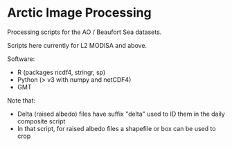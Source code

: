 # Arctic Image Processing

Processing scripts for the AO / Beaufort Sea datasets.

Scripts here currently for L2 MODISA and above.

Software:
* R (packages ncdf4, stringr, sp)
* Python (> v3 with numpy and netCDF4)
* GMT 

Note that:
* Delta (raised albedo) files have suffix "delta" used to ID them in the daily composite script
* In that script, for raised albedo files a shapefile or box can be used to crop
